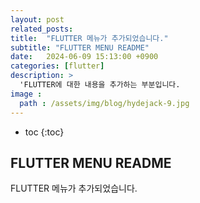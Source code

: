 ```yaml
---
layout: post
related_posts:
title:  "FLUTTER 메뉴가 추가되었습니다."
subtitle: "FLUTTER MENU README"
date:   2024-06-09 15:13:00 +0900
categories: [flutter]
description: >
  'FLUTTER에 대한 내용을 추가하는 부분입니다.
image : 
  path : /assets/img/blog/hydejack-9.jpg
---
```

* toc
{:toc}

## FLUTTER MENU README
FLUTTER 메뉴가 추가되었습니다.
